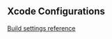## Xcode Configurations

[Build settings reference](https://help.apple.com/xcode/mac/current/#/itcaec37c2a6)
